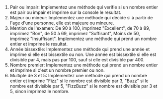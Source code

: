 1. Pair ou impair: Implementez une méthode qui verifie si un nombre entier est pair ou impair et imprime sur la console le resultat.
2. Majeur ou mineur: Implementez une méthode qui décide si à partir de l'age d'une personne, elle est majeure ou mineure.
3. Mention de l'examen: De 90 à 100, imprimez "Excellent", de 70 à 89, imprimez "Bon", de 50 à 69, imprimez "Suffisant", Moins de 50, imprimez "Insuffisant". Implementez une méthode qui prend un nombre entier et imprime le resultat.
4. Année bissextile: Implementez une méthode qui prend une année et imprime si elle est bissextile ou non. Une année est bissextile si elle est divisible par 4, mais pas par 100, sauf si elle est divisible par 400.
5. Nombre premier: Implementez une méthode qui prend un nombre entier et imprime si c'est un nombre premier ou non.
6. Multiple de 3 et 5: Implementez une méthode qui prend un nombre entier et imprime "Fizz" si le nombre est divisible par 3, "Buzz" si le nombre est divisible par 5, "FizzBuzz" si le nombre est divisible par 3 et 5, sinon imprimez le nombre.
